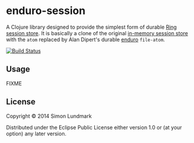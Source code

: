 # enduro-session

A Clojure library designed to provide the simplest form of durable [Ring][ring]
[session store][store.clj]. It is basically a clone of the original [in-memory
session store][memory.clj] with the `atom` replaced by Alan Dipert's durable
[enduro][enduro] `file-atom`.

[![Build Status](https://travis-ci.org/simlun/enduro-session.svg?branch=master)](https://travis-ci.org/simlun/enduro-session)


## Usage

FIXME


## License

Copyright © 2014 Simon Lundmark

Distributed under the Eclipse Public License either version 1.0 or (at your
option) any later version.


[ring]: https://github.com/ring-clojure/ring/
[store.clj]: https://github.com/ring-clojure/ring/blob/1.2.1/ring-core/src/ring/middleware/session/store.clj
[memory.clj]: https://github.com/ring-clojure/ring/blob/1.2.1/ring-core/src/ring/middleware/session/memory.clj
[enduro]: https://github.com/alandipert/enduro

